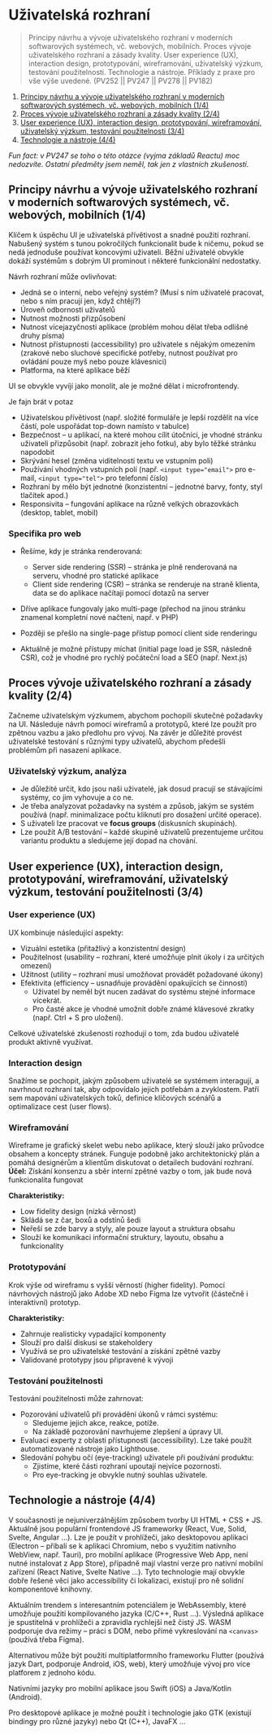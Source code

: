 # Uživatelská rozhraní

> Principy návrhu a vývoje uživatelského rozhraní v moderních softwarových systémech, vč. webových, mobilních. Proces vývoje uživatelského rozhraní a zásady kvality. User experience (UX), interaction design, prototypování, wireframování, uživatelský výzkum, testování použitelnosti. Technologie a nástroje. Příklady z praxe pro vše výše uvedené. (PV252 || PV247 || PV278 || PV182)

1. [Principy návrhu a vývoje uživatelského rozhraní v moderních softwarových systémech, vč. webových, mobilních (1/4)](#principy-návrhu-a-vývoje-uživatelského-rozhraní-v-moderních-softwarových-systémech-vč-webových-mobilních-14)
2. [Proces vývoje uživatelského rozhraní a zásady kvality (2/4)](#proces-vývoje-uživatelského-rozhraní-a-zásady-kvality-24)
3. [User experience (UX), interaction design, prototypování, wireframování, uživatelský výzkum, testování použitelnosti (3/4)](#user-experience-ux-interaction-design-prototypování-wireframování-uživatelský-výzkum-testování-použitelnosti-34)
4. [Technologie a nástroje (4/4)](#technologie-a-nástroje-44)

*Fun fact: v PV247 se toho o této otázce (vyjma základů Reactu) moc nedozvíte. Ostatní předměty jsem neměl, tak jen z vlastních zkušeností.*

## Principy návrhu a vývoje uživatelského rozhraní v moderních softwarových systémech, vč. webových, mobilních (1/4)

Klíčem k úspěchu UI je uživatelská přívětivost a snadné použití rozhraní. Nabušený systém s tunou pokročilých funkcionalit bude k ničemu, pokud se nedá jednoduše používat koncovými uživateli. Běžní uživatelé obvykle dokáží systémům s dobrým UI prominout i některé funkcionální nedostatky.

Návrh rozhraní může ovlivňovat:

- Jedná se o interní, nebo veřejný systém? (Musí s ním uživatelé pracovat, nebo s ním pracují jen, když chtějí?)
- Úroveň odbornosti uživatelů
- Nutnost možnosti přizpůsobení
- Nutnost vícejazyčnosti aplikace (problém mohou dělat třeba odlišné druhy písma)
- Nutnost přístupnosti (accessibility) pro uživatele s nějakým omezením (zrakové nebo sluchové specifické potřeby, nutnost používat pro ovládání pouze myš nebo pouze klávesnici)
- Platforma, na které aplikace běží

UI se obvykle vyvíjí jako monolit, ale je možné dělat i microfrontendy.

Je fajn brát v potaz

- Uživatelskou přívětivost (např. složité formuláře je lepší rozdělit na více částí, pole uspořádat top-down namísto v tabulce)
- Bezpečnost – u aplikací, na které mohou cílit útočníci, je vhodné stránku uživateli přizpůsobit (např. zobrazit jeho fotku), aby bylo těžké stránku napodobit
- Skrývání hesel (změna viditelnosti textu ve vstupním poli)
- Používání vhodných vstupních polí (např. `<input type="email">` pro e-mail, `<input type="tel">` pro telefonní číslo)
- Rozhraní by mělo být jednotné (konzistentní – jednotné barvy, fonty, styl tlačítek apod.)
- Responsivita – fungování aplikace na různě velkých obrazovkách (desktop, tablet, mobil)

### Specifika pro web

- Řešíme, kdy je stránka renderovaná:
  - Server side rendering (SSR) – stránka je plně renderovaná na serveru, vhodné pro statické aplikace
  - Client side rendering (CSR) – stránka se renderuje na straně klienta, data se do aplikace načítají pomocí dotazů na server

- Dříve aplikace fungovaly jako multi-page (přechod na jinou stránku znamenal kompletní nové načtení, např. v PHP)
- Později se přešlo na single-page přístup pomocí client side renderingu
- Aktuálně je možné přístupy míchat (initial page load je SSR, následně CSR), což je vhodné pro rychlý počáteční load a SEO (např. Next.js)

## Proces vývoje uživatelského rozhraní a zásady kvality (2/4)

Začneme uživatelským výzkumem, abychom pochopili skutečné požadavky na UI. Následuje návrh pomocí wireframů a prototypů, které lze použít pro zpětnou vazbu a jako předlohu pro vývoj. Na závěr je důležité provést uživatelské testování s různými typy uživatelů, abychom předešli problémům při nasazení aplikace.

### Uživatelský výzkum, analýza

- Je důležité určit, kdo jsou naši uživatelé, jak dosud pracují se stávajícími systémy, co jim vyhovuje a co ne.
- Je třeba analyzovat požadavky na systém a způsob, jakým se systém používá (např. minimalizace počtu kliknutí pro dosažení určité operace).
- S uživateli lze pracovat ve **focus groups** (diskusních skupinách).
- Lze použít A/B testování – každé skupině uživatelů prezentujeme určitou variantu produktu a sledujeme její dopad na chování.

## User experience (UX), interaction design, prototypování, wireframování, uživatelský výzkum, testování použitelnosti (3/4)

### User experience (UX)

UX kombinuje následující aspekty:

- Vizuální estetika (přitažlivý a konzistentní design)
- Použitelnost (usability – rozhraní, které umožňuje plnit úkoly i za určitých omezení)
- Užitnost (utility – rozhraní musí umožňovat provádět požadované úkony)
- Efektivita (efficiency – usnadňuje provádění opakujících se činností)
  - Uživatel by neměl být nucen zadávat do systému stejné informace vícekrát.
  - Pro časté akce je vhodné umožnit dobře známé klávesové zkratky (např. Ctrl + S pro uložení).

Celkové uživatelské zkušenosti rozhodují o tom, zda budou uživatelé produkt aktivně využívat.

### Interaction design

Snažíme se pochopit, jakým způsobem uživatelé se systémem interagují, a navrhnout rozhraní tak, aby odpovídalo jejich potřebám a zvyklostem. Patří sem mapování uživatelských toků, definice klíčových scénářů a optimalizace cest (user flows).

### Wireframování

Wireframe je grafický skelet webu nebo aplikace, který slouží jako průvodce obsahem a koncepty stránek. Funguje podobně jako architektonický plán a pomáhá designérům a klientům diskutovat o detailech budování rozhraní.
**Účel:** Získání konsenzu a sběr interní zpětné vazby o tom, jak bude nová funkcionalita fungovat

**Charakteristiky:**
- Low fidelity design (nízká věrnost)
- Skládá se z čar, boxů a odstínů šedi
- Neřeší se zde barvy a styly, ale pouze layout a struktura obsahu
- Slouží ke komunikaci informační struktury, layoutu, obsahu a funkcionality
  

### Prototypování

Krok výše od wireframu s vyšší věrností (higher fidelity). Pomocí návrhových nástrojů jako Adobe XD nebo Figma lze vytvořit (částečně i interaktivní) prototyp.

**Charakteristiky:**
- Zahrnuje realisticky vypadající komponenty
- Slouží pro další diskusi se stakeholdery
- Využívá se pro uživatelské testování a získání zpětné vazby
- Validované prototypy jsou připravené k vývoji
### Testování použitelnosti

Testování použitelnosti může zahrnovat:

- Pozorování uživatelů při provádění úkonů v rámci systému:
  - Sledujeme jejich akce, reakce, potíže.
  - Na základě pozorování navrhujeme zlepšení a úpravy UI.
- Evaluaci experty z oblasti přístupnosti (accessibility). Lze také použít automatizované nástroje jako Lighthouse.
- Sledování pohybu očí (eye-tracking) uživatele při používání produktu:
  - Zjistíme, které části rozhraní upoutají nejvíce pozornosti.
  - Pro eye-tracking je obvykle nutný souhlas uživatele.

## Technologie a nástroje (4/4)

V současnosti je nejuniverzálnějším způsobem tvorby UI HTML + CSS + JS. Aktuálně jsou populární frontendové JS frameworky (React, Vue, Solid, Svelte, Angular …). Lze je použít v prohlížeči, jako desktopovou aplikaci (Electron – přibalí se k aplikaci Chromium, nebo s využitím nativního WebView, např. Tauri), pro mobilní aplikace (Progressive Web App, není nutné instalovat z App Store), případně mají vlastní verze pro nativní mobilní zařízení (React Native, Svelte Native …). Tyto technologie mají obvykle dobře řešené věci jako accessibility či lokalizaci, existují pro ně solidní komponentové knihovny.

Aktuálním trendem s interesantním potenciálem je WebAssembly, které umožňuje použití kompilovaného jazyka (C/C++, Rust …). Výsledná aplikace je spustitelná v prohlížeči a zpravidla rychlejší než čistý JS. WASM podporuje dva režimy – práci s DOM, nebo přímé vykreslování na `<canvas>` (používá třeba Figma).

Alternativou může být použití multiplatformního frameworku Flutter (používá jazyk Dart, podporuje Android, iOS, web), který umožňuje vývoj pro více platforem z jednoho kódu.

Nativními jazyky pro mobilní aplikace jsou Swift (iOS) a Java/Kotlin (Android).

Pro desktopové aplikace je možné použít i technologie jako GTK (existují bindingy pro různé jazyky) nebo Qt (C++), JavaFX …
